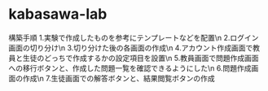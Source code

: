 # kabasawa-lab
構築手順
1.実験で作成したものを参考にテンプレートなどを配置\n
2.ログイン画面の切り分け\n
3.切り分けた後の各画面の作成\n
4.アカウント作成画面で教員と生徒のどっちで作成するかの設定項目を設置\n
5.教員画面で問題作成画面への移行ボタンと、作成した問題一覧を確認できるようにした\n
6.問題作成画面の作成\n
7.生徒画面での解答ボタンと、結果閲覧ボタンの作成
